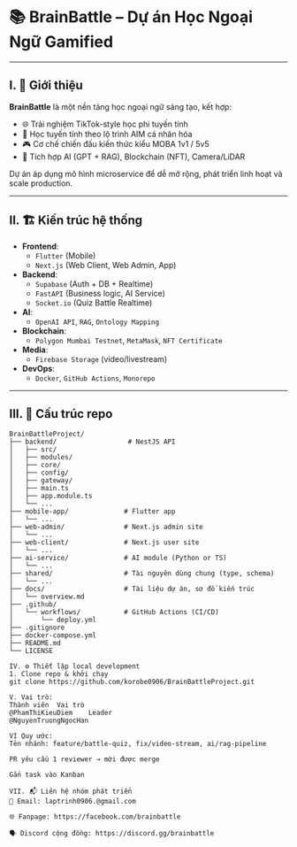# 📚 BrainBattle – Dự án Học Ngoại Ngữ Gamified

---

## I. 🎯 Giới thiệu

**BrainBattle** là một nền tảng học ngoại ngữ sáng tạo, kết hợp:
- 🌐 Trải nghiệm TikTok-style học phi tuyến tính
- 🧠 Học tuyến tính theo lộ trình AIM cá nhân hóa
- 🎮 Cơ chế chiến đấu kiến thức kiểu MOBA 1v1 / 5v5
- 🤖 Tích hợp AI (GPT + RAG), Blockchain (NFT), Camera/LiDAR

Dự án áp dụng mô hình microservice để dễ mở rộng, phát triển linh hoạt và scale production.

---

## II. 🏗 Kiến trúc hệ thống

- **Frontend**:
  - `Flutter` (Mobile)
  - `Next.js` (Web Client, Web Admin, App)
- **Backend**:
  - `Supabase` (Auth + DB + Realtime)
  - `FastAPI` (Business logic, AI Service)
  - `Socket.io` (Quiz Battle Realtime)
- **AI**:
  - `OpenAI API`, `RAG`, `Ontology Mapping`
- **Blockchain**:
  - `Polygon Mumbai Testnet`, `MetaMask`, `NFT Certificate`
- **Media**:
  - `Firebase Storage` (video/livestream)
- **DevOps**:
  - `Docker`, `GitHub Actions`, `Monorepo`

---

## III. 📁 Cấu trúc repo

```plaintext
BrainBattleProject/
├── backend/                  # NestJS API
│   ├── src/
│   ├── modules/
│   ├── core/
│   ├── config/
│   ├── gateway/
│   ├── main.ts
│   ├── app.module.ts
│   └── ...
├── mobile-app/              # Flutter app
│   └── ...
├── web-admin/               # Next.js admin site
│   └── ...
├── web-client/              # Next.js user site
│   └── ...
├── ai-service/              # AI module (Python or TS)
│   └── ...
├── shared/                  # Tài nguyên dùng chung (type, schema)
│   └── ...
├── docs/                    # Tài liệu dự án, sơ đồ kiến trúc
│   └── overview.md
├── .github/
│   └── workflows/           # GitHub Actions (CI/CD)
│       └── deploy.yml
├── .gitignore
├── docker-compose.yml
├── README.md
└── LICENSE

IV. ⚙️ Thiết lập local development
1. Clone repo & khởi chạy
git clone https://github.com/korobe0906/BrainBattleProject.git

V. Vai trò:
Thành viên	Vai trò
@PhamThiKieuDiem	Leader 
@NguyenTruongNgocHan 

VI Quy ước:
Tên nhánh: feature/battle-quiz, fix/video-stream, ai/rag-pipeline

PR yêu cầu 1 reviewer → mới được merge

Gắn task vào Kanban

VII. 📬 Liên hệ nhóm phát triển
📧 Email: laptrinh0906.@gmail.com

🌐 Fanpage: https://facebook.com/brainbattle

🗣️ Discord cộng đồng: https://discord.gg/brainbattle